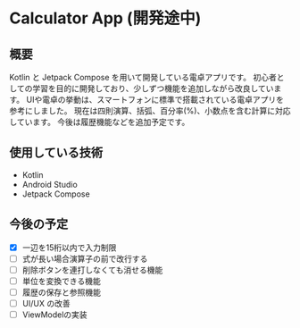 # Calculator App (開発途中)

## 概要
Kotlin と Jetpack Compose を用いて開発している電卓アプリです。
初心者としての学習を目的に開発しており、少しずつ機能を追加しながら改良しています。
UIや電卓の挙動は、スマートフォンに標準で搭載されている電卓アプリを参考にしました。
現在は四則演算、括弧、百分率(%)、小数点を含む計算に対応しています。
今後は履歴機能などを追加予定です。

## 使用している技術
- Kotlin
- Android Studio
- Jetpack Compose

## 今後の予定
- [x] 一辺を15桁以内で入力制限
- [ ] 式が長い場合演算子の前で改行する
- [ ] 削除ボタンを連打しなくても消せる機能
- [ ] 単位を変換できる機能
- [ ] 履歴の保存と参照機能
- [ ] UI/UX の改善
- [ ] ViewModelの実装

